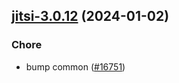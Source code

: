 

## [jitsi-3.0.12](https://github.com/truecharts/charts/compare/jitsi-3.0.11...jitsi-3.0.12) (2024-01-02)

### Chore



- bump common ([#16751](https://github.com/truecharts/charts/issues/16751))